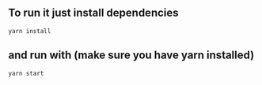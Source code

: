 ## To run it just install dependencies

```
yarn install
```

## and run with (make sure you have yarn installed)

```
yarn start

```
